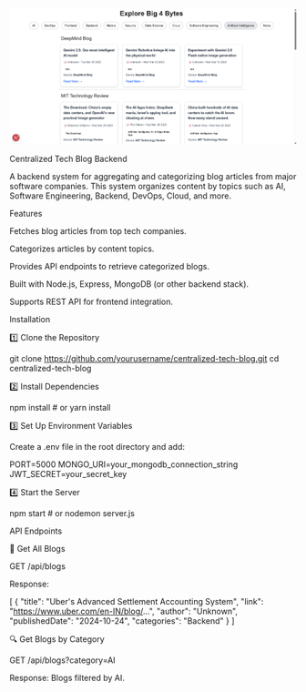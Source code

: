 ![Alt Text](images/centralize-tech-blog-system.png)

Centralized Tech Blog Backend

A backend system for aggregating and categorizing blog articles from major software companies. This system organizes content by topics such as AI, Software Engineering, Backend, DevOps, Cloud, and more.

Features

Fetches blog articles from top tech companies.

Categorizes articles by content topics.

Provides API endpoints to retrieve categorized blogs.

Built with Node.js, Express, MongoDB (or other backend stack).

Supports REST API for frontend integration.

Installation

1️⃣ Clone the Repository

git clone https://github.com/yourusername/centralized-tech-blog.git
cd centralized-tech-blog

2️⃣ Install Dependencies

npm install  # or yarn install

3️⃣ Set Up Environment Variables

Create a .env file in the root directory and add:

PORT=5000
MONGO_URI=your_mongodb_connection_string
JWT_SECRET=your_secret_key

4️⃣ Start the Server

npm start  # or nodemon server.js

API Endpoints

📝 Get All Blogs

GET /api/blogs

Response:

[
  {
    "title": "Uber's Advanced Settlement Accounting System",
    "link": "https://www.uber.com/en-IN/blog/...",
    "author": "Unknown",
    "publishedDate": "2024-10-24",
    "categories": "Backend"
  }
]

🔍 Get Blogs by Category

GET /api/blogs?category=AI

Response: Blogs filtered by AI.

